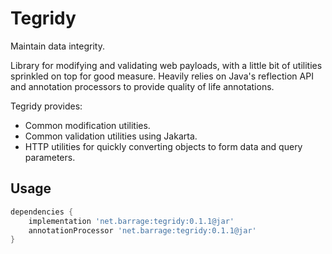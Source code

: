 # Tegridy

Maintain data integrity.

Library for modifying and validating web payloads, with a little bit of utilities sprinkled on top for good
measure. Heavily relies on Java's reflection API and annotation processors to provide quality of life annotations.

Tegridy provides:

- Common modification utilities.
- Common validation utilities using Jakarta.
- HTTP utilities for quickly converting objects to form data and query parameters.
 
## Usage

```groovy
dependencies {
    implementation 'net.barrage:tegridy:0.1.1@jar'
    annotationProcessor 'net.barrage:tegridy:0.1.1@jar'
}
```